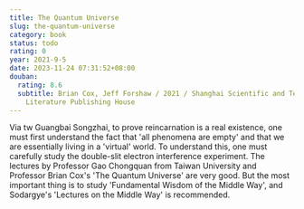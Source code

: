 ```yaml
---
title: The Quantum Universe
slug: the-quantum-universe
category: book
status: todo
rating: 0
year: 2021-9-5
date: 2023-11-24 07:31:52+08:00
douban:
  rating: 8.6
  subtitle: Brian Cox, Jeff Forshaw / 2021 / Shanghai Scientific and Technological
    Literature Publishing House
---
```


Via tw Guangbai Songzhai, to prove reincarnation is a real existence, one must first understand the fact that 'all phenomena are empty' and that we are essentially living in a 'virtual' world. To understand this, one must carefully study the double-slit electron interference experiment. The lectures by Professor Gao Chongquan from Taiwan University and Professor Brian Cox's 'The Quantum Universe' are very good. But the most important thing is to study 'Fundamental Wisdom of the Middle Way', and Sodargye's 'Lectures on the Middle Way' is recommended.
